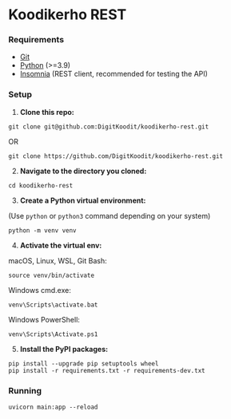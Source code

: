 # Koodikerho REST

### Requirements

- [Git](https://git-scm.com/downloads)
- [Python](https://www.python.org/downloads) (>=3.9)
- [Insomnia](https://insomnia.rest/download) (REST client, recommended for testing the API)

### Setup

1. **Clone this repo:**

```
git clone git@github.com:DigitKoodit/koodikerho-rest.git
```
OR
```
git clone https://github.com/DigitKoodit/koodikerho-rest.git
```

2. **Navigate to the directory you cloned:**

```
cd koodikerho-rest
```

3. **Create a Python virtual environment:**

(Use `python` or `python3` command depending on your system)
```
python -m venv venv
```

4. **Activate the virtual env:**

macOS, Linux, WSL, Git Bash:
```
source venv/bin/activate
```

Windows cmd.exe:
```
venv\Scripts\activate.bat
```

Windows PowerShell:
```
venv\Scripts\Activate.ps1
```

5. **Install the PyPI packages:**
```
pip install --upgrade pip setuptools wheel
pip install -r requirements.txt -r requirements-dev.txt
```

### Running

```
uvicorn main:app --reload
```

